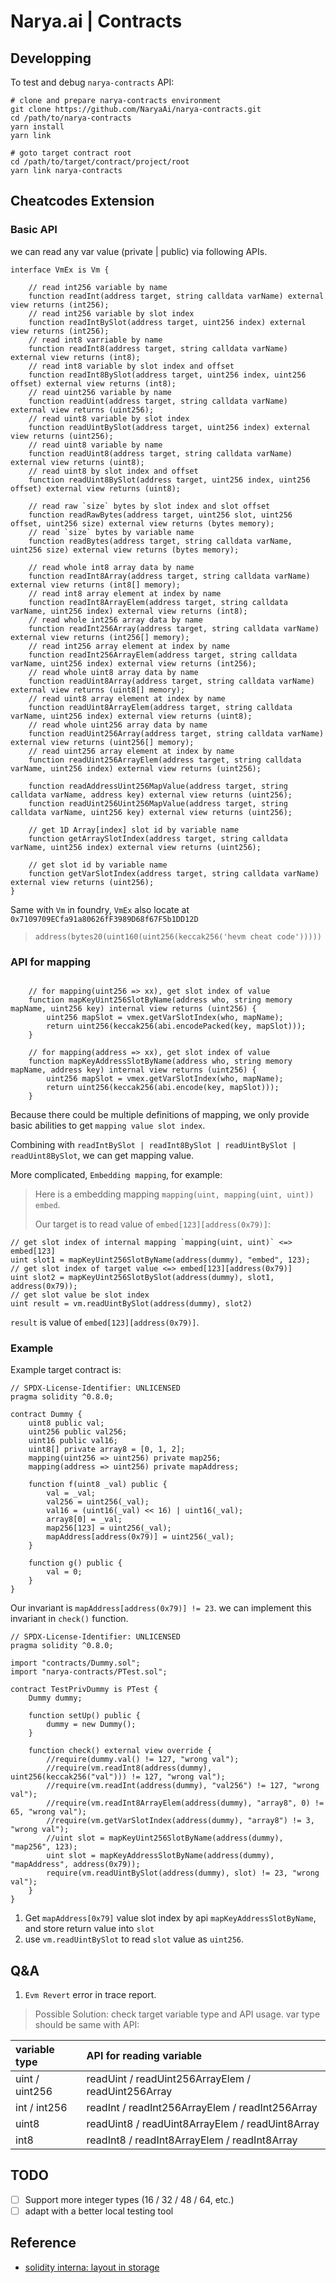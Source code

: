 # Narya.ai | Contracts

## Developping
To test and debug `narya-contracts` API:

```
# clone and prepare narya-contracts environment
git clone https://github.com/NaryaAi/narya-contracts.git
cd /path/to/narya-contracts
yarn install
yarn link

# goto target contract root
cd /path/to/target/contract/project/root
yarn link narya-contracts
```

## Cheatcodes Extension

### Basic API
we can read any var value (private | public) via following APIs.

```solidity
interface VmEx is Vm {

    // read int256 variable by name
    function readInt(address target, string calldata varName) external view returns (int256);
    // read int256 variable by slot index
    function readIntBySlot(address target, uint256 index) external view returns (int256);
    // read int8 varriable by name
    function readInt8(address target, string calldata varName) external view returns (int8);
    // read int8 variable by slot index and offset
    function readInt8BySlot(address target, uint256 index, uint256 offset) external view returns (int8);
    // read uint256 variable by name
    function readUint(address target, string calldata varName) external view returns (uint256);
    // read uint8 variable by slot index
    function readUintBySlot(address target, uint256 index) external view returns (uint256);
    // read uint8 variable by name
    function readUint8(address target, string calldata varName) external view returns (uint8);
    // read uint8 by slot index and offset
    function readUint8BySlot(address target, uint256 index, uint256 offset) external view returns (uint8);

    // read raw `size` bytes by slot index and slot offset
    function readRawBytes(address target, uint256 slot, uint256 offset, uint256 size) external view returns (bytes memory);
    // read `size` bytes by variable name
    function readBytes(address target, string calldata varName, uint256 size) external view returns (bytes memory);

    // read whole int8 array data by name
    function readInt8Array(address target, string calldata varName) external view returns (int8[] memory);
    // read int8 array element at index by name
    function readInt8ArrayElem(address target, string calldata varName, uint256 index) external view returns (int8);
    // read whole int256 array data by name
    function readInt256Array(address target, string calldata varName) external view returns (int256[] memory);
    // read int256 array element at index by name
    function readInt256ArrayElem(address target, string calldata varName, uint256 index) external view returns (int256);
    // read whole uint8 array data by name
    function readUint8Array(address target, string calldata varName) external view returns (uint8[] memory);
    // read uint8 array element at index by name
    function readUint8ArrayElem(address target, string calldata varName, uint256 index) external view returns (uint8);
    // read whole uint256 array data by name
    function readUint256Array(address target, string calldata varName) external view returns (uint256[] memory);
    // read uint256 array element at index by name
    function readUint256ArrayElem(address target, string calldata varName, uint256 index) external view returns (uint256);

    function readAddressUint256MapValue(address target, string calldata varName, address key) external view returns (uint256);
    function readUint256Uint256MapValue(address target, string calldata varName, uint256 key) external view returns (uint256);

    // get 1D Array[index] slot id by variable name
    function getArraySlotIndex(address target, string calldata varName, uint256 index) external view returns (uint256);

    // get slot id by variable name
    function getVarSlotIndex(address target, string calldata varName) external view returns (uint256);
}
```

Same with `Vm` in foundry, `VmEx` also locate at `0x7109709ECfa91a80626fF3989D68f67F5b1DD12D`

> `address(bytes20(uint160(uint256(keccak256('hevm cheat code')))))`

### API for mapping

```solidity

    // for mapping(uint256 => xx), get slot index of value
    function mapKeyUint256SlotByName(address who, string memory mapName, uint256 key) internal view returns (uint256) {
        uint256 mapSlot = vmex.getVarSlotIndex(who, mapName);
        return uint256(keccak256(abi.encodePacked(key, mapSlot)));
    }

    // for mapping(address => xx), get slot index of value
    function mapKeyAddressSlotByName(address who, string memory mapName, address key) internal view returns (uint256) {
        uint256 mapSlot = vmex.getVarSlotIndex(who, mapName);
        return uint256(keccak256(abi.encode(key, mapSlot)));
    }
```

Because there could be multiple definitions of mapping, we only provide basic abilities to get `mapping value slot index`.

Combining with `readIntBySlot | readInt8BySlot | readUintBySlot | readUint8BySlot`, we can get mapping value.

More complicated, `Embedding mapping`, for example:

> Here is a embedding mapping `mapping(uint, mapping(uint, uint)) embed`.
>
> Our target is to read value of `embed[123][address(0x79)]`:

```solidity
// get slot index of internal mapping `mapping(uint, uint)` <=> embed[123]
uint slot1 = mapKeyUint256SlotByName(address(dummy), "embed", 123);
// get slot index of target value <=> embed[123][address(0x79)]
uint slot2 = mapKeyUint256SlotBySlot(address(dummy), slot1, address(0x79));
// get slot value be slot index
uint result = vm.readUintBySlot(address(dummy), slot2)
```

`result` is value of `embed[123][address(0x79)]`.

### Example
Example target contract is:
```solidity
// SPDX-License-Identifier: UNLICENSED
pragma solidity ^0.8.0;

contract Dummy {
    uint8 public val;
    uint256 public val256;
    uint16 public val16;
    uint8[] private array8 = [0, 1, 2];
    mapping(uint256 => uint256) private map256;
    mapping(address => uint256) private mapAddress;

    function f(uint8 _val) public {
        val = _val;
        val256 = uint256(_val);
        val16 = (uint16(_val) << 16) | uint16(_val);
        array8[0] = _val;
        map256[123] = uint256(_val);
        mapAddress[address(0x79)] = uint256(_val);
    }

    function g() public {
        val = 0;
    }
}
```

Our invariant is `mapAddress[address(0x79)] != 23`. we can implement this invariant in `check()` function.

```solidity
// SPDX-License-Identifier: UNLICENSED
pragma solidity ^0.8.0;

import "contracts/Dummy.sol";
import "narya-contracts/PTest.sol";

contract TestPrivDummy is PTest {
    Dummy dummy;

    function setUp() public {
        dummy = new Dummy();
    }

    function check() external view override {
        //require(dummy.val() != 127, "wrong val");
        //require(vm.readInt8(address(dummy), uint256(keccak256("val"))) != 127, "wrong val");
        //require(vm.readInt(address(dummy), "val256") != 127, "wrong val");
        //require(vm.readInt8ArrayElem(address(dummy), "array8", 0) != 65, "wrong val");
        //require(vm.getVarSlotIndex(address(dummy), "array8") != 3, "wrong val");
        //uint slot = mapKeyUint256SlotByName(address(dummy), "map256", 123);
        uint slot = mapKeyAddressSlotByName(address(dummy), "mapAddress", address(0x79));
        require(vm.readUintBySlot(address(dummy), slot) != 23, "wrong val");
    }
}
```

1. Get `mapAddress[0x79]` value slot index by api `mapKeyAddressSlotByName`, and store return value into `slot`
2. use `vm.readUintBySlot` to read `slot` value as `uint256`.

## Q&A
1. `Evm Revert` error in trace report.

> Possible Solution:
> check target variable type and API usage. var type should be same with API:

| variable type | API for reading variable |
| :- | :- |
| uint / uint256 | readUint / readUint256ArrayElem / readUint256Array |
| int / int256 | readInt / readInt256ArrayElem / readInt256Array |
| uint8 | readUint8 / readUint8ArrayElem / readUint8Array |
| int8 | readInt8 / readInt8ArrayElem / readInt8Array |

## TODO
* [ ] Support more integer types (16 / 32 / 48 / 64, etc.)
* [ ] adapt with a better local testing tool

## Reference
* [solidity interna: layout in storage](https://docs.soliditylang.org/en/v0.8.13/internals/layout_in_storage.html)
